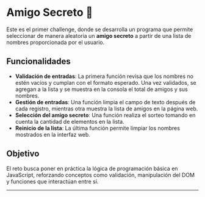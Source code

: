 # Amigo Secreto 🎉

Este es el primer challenge, donde se desarrolla un programa que permite seleccionar de manera aleatoria un **amigo secreto** a partir de una lista de nombres proporcionada por el usuario.

## Funcionalidades

- **Validación de entradas**: La primera función revisa que los nombres no estén vacíos y cumplan con el formato esperado. Una vez validados, se agregan a la lista y se muestra en la consola el total de amigos y sus nombres.
- **Gestión de entradas**: Una función limpia el campo de texto después de cada registro, mientras otra muestra la lista de amigos en la página web.
- **Selección del amigo secreto**: Una función realiza el sorteo tomando en cuenta la cantidad de elementos en la lista.
- **Reinicio de la lista**: La última función permite limpiar los nombres mostrados en la interfaz web.

## Objetivo

El reto busca poner en práctica la lógica de programación básica en JavaScript, reforzando conceptos como validación, manipulación del DOM y funciones que interactúan entre sí.

---

